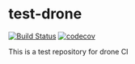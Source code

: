 # test-drone
[![Build Status](https://travis-ci.com/hongyanwang/test-travis.svg?branch=master)](https://travis-ci.com/hongyanwang/test-travis)
[![codecov](https://codecov.io/gh/hongyanwang/test-travis/branch/master/graph/badge.svg)](https://codecov.io/gh/hongyanwang/test-travis)

This is a test repository for drone CI
